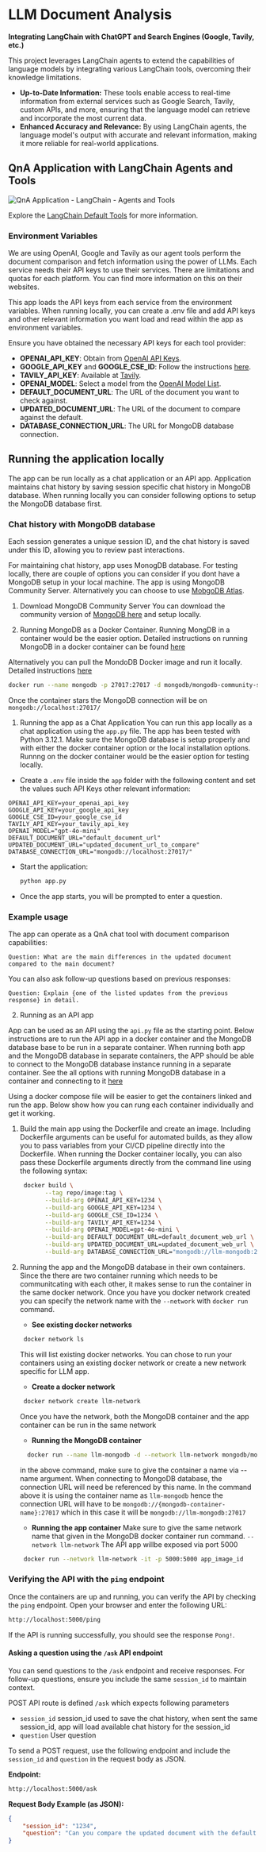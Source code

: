 # LLM Document Analysis
**Integrating LangChain with ChatGPT and Search Engines (Google, Tavily, etc.)**

This project leverages LangChain agents to extend the capabilities of language models by integrating various LangChain tools, overcoming their knowledge limitations. 

- **Up-to-Date Information:** These tools enable access to real-time information from external services such as Google Search, Tavily, custom APIs, and more, ensuring that the language model can retrieve and incorporate the most current data.
- **Enhanced Accuracy and Relevance:** By using LangChain agents, the language model's output with accurate and relevant information, making it more reliable for real-world applications.

## QnA Application with LangChain Agents and Tools
![QnA Application - LangChain - Agents and Tools](assets/diagram-main.png "QnA Application")

Explore the [LangChain Default Tools](https://python.langchain.com/v0.1/docs/integrations/tools/) for more information.


### Environment Variables
We are using OpenAI, Google and Tavily as our agent tools perform the document comparison and fetch information using the power of LLMs. Each service needs their API keys to use their services. There are limitations and quotas for each platform. You can find more information on this on their websites. 

This app loads the API keys from each service from the environment variables. When running locally, you can create a .env file and add API keys and other relevant information you want load and read within the app as environment variables. 

Ensure you have obtained the necessary API keys for each tool provider:

- **OPENAI_API_KEY**: Obtain from [OpenAI API Keys](https://platform.openai.com/api-keys).
- **GOOGLE_API_KEY** and **GOOGLE_CSE_ID**: Follow the instructions [here](https://python.langchain.com/v0.1/docs/integrations/tools/google_search/).
- **TAVILY_API_KEY**: Available at [Tavily](https://app.tavily.com/home).
- **OPENAI_MODEL**: Select a model from the [OpenAI Model List](https://platform.openai.com/docs/models).
- **DEFAULT_DOCUMENT_URL**: The URL of the document you want to check against.
- **UPDATED_DOCUMENT_URL**: The URL of the document to compare against the default.
- **DATABASE_CONNECTION_URL**: The URL for MongoDB database connection.



## Running the application locally
The app can be run locally as a chat application or an API app. 
Application maintains chat history by saving session specific chat history in MongoDB database. When running locally you can consider following options to setup the MongoDB database first. 

### Chat history with MongoDB database
Each session generates a unique session ID, and the chat history is saved under this ID, allowing you to review past interactions.

For maintaining chat history, app uses MonogDB database. For testing locally, there are couple of options you can consider if you dont have a MongoDB setup in your local machine. The app is using MongoDB Community Server. Alternatively you can choose to use [MobgoDB Atlas](https://www.mongodb.com/atlas/database).

1. Download MongoDB Community Server
 You can download the community version of [MongoDB here](https://www.mongodb.com/try/download/community) and setup locally. 

2. Running MongoDB as a Docker Container.
Running MongDB in a container would be the easier option. 
Detailed instructions on running MongoDB in a docker container can be found [here](https://www.mongodb.com/resources/products/compatibilities/docker)
 

Alternatively you can pull the MondoDB Docker image and run it locally. Detailed instructions [here](https://www.mongodb.com/docs/manual/tutorial/install-mongodb-community-with-docker/)
```bash
docker run --name mongodb -p 27017:27017 -d mongodb/mongodb-community-server:latest
```
Once the container stars the MongoDB connection will be on `mongodb://localhost:27017/`


1. Running the app as a Chat Application
You can run this app locally as a chat application using the `app.py` file. The app has been tested with Python 3.12.1. Make sure the MongoDB database is setup properly and with either the docker container option or the local installation options. Runnng on the docker container would be the easier option for testing locally. 
   
- Create a `.env` file inside the `app` folder with the following content and set the values such API Keys other relevant information:

```plaintext
OPENAI_API_KEY=your_openai_api_key
GOOGLE_API_KEY=your_google_api_key
GOOGLE_CSE_ID=your_google_cse_id
TAVILY_API_KEY=your_tavily_api_key
OPENAI_MODEL="gpt-4o-mini"
DEFAULT_DOCUMENT_URL="default_document_url"
UPDATED_DOCUMENT_URL="updated_document_url_to_compare"
DATABASE_CONNECTION_URL="mongodb://localhost:27017/"
```



- Start the application:
   ```bash
   python app.py
   ```
- Once the app starts, you will be prompted to enter a question.

### Example usage
The app can operate as a QnA chat tool with document comparison capabilities:

```plaintext
Question: What are the main differences in the updated document compared to the main document?
```

You can also ask follow-up questions based on previous responses:

```plaintext
Question: Explain {one of the listed updates from the previous response} in detail.
```

2. Running as an API app

App can be used as an API using the `api.py` file as the starting point. Below instructions are to run the API app in a docker container and the MongoDB database base to be run in a separate container. 
When running both app and the MongoDB database in separate containers, the APP should be able to connect to the MongoDB database instance running in a separate container. 
See the all options with running MongoDB database in a container and connecting to it [here](https://www.mongodb.com/resources/products/compatibilities/docker)

Using a docker compose file will be easier to get the containers linked and run the app. Below show how you can rung each container individually and get it working. 

1. Build the main app using the Dockerfile and create an image. 
   Including Dockerfile arguments can be useful for automated builds, as they allow you to pass variables from your CI/CD pipeline directly into the Dockerfile.
   When running the Docker container locally, you can also pass these Dockerfile arguments directly from the command line using the following syntax:

   ```bash
    docker build \
          --tag repo/image:tag \
          --build-arg OPENAI_API_KEY=1234 \
          --build-arg GOOGLE_API_KEY=1234 \
          --build-arg GOOGLE_CSE_ID=1234 \
          --build-arg TAVILY_API_KEY=1234 \
          --build-arg OPENAI_MODEL=gpt-4o-mini \
          --build-arg DEFAULT_DOCUMENT_URL=default_document_web_url \
          --build-arg UPDATED_DOCUMENT_URL=updated_document_web_url \
          --build-arg DATABASE_CONNECTION_URL="mongodb://llm-mongodb:27017" 
   ```
2. Running the app and the MongoDB database in their own containers. 
   Since the there are two container running which needs to be communitcating with each other, it makes sense to run the container in the same docker network. 
   Once you have you docker network created you can specify the network name with the `--network` with `docker run` command. 

   - **See existing docker networks** 
   ```bash
    docker network ls
   ```
   This will list existing docker networks. You can chose to run your containers using an existing docker network or create a new network specific for LLM app.

   - **Create a docker network**
   ```bash
    docker network create llm-network
   ```
   Once you have the network, both the MongoDB container and the app container can be run in the same network 

   - **Running the MongoDB container**
   ```bash
     docker run --name llm-mongodb -d --network llm-network mongodb/mongodb-community-server:latest
   ``` 
   in the above command, make sure to give the container a name via --name argument. When connecting to MongoDB database, the connection URL will need be referenced by this name. In the command above it is using the container name as `llm-mongodb` hence the connection URL will have to be `mongodb://{mongodb-container-name}:27017` which in this case it will be `mongodb://llm-mongodb:27017`
   
   - **Running the app container**
   Make sure to give the same network name that given in the MongoDB docker container run command. `--network llm-network`
   The API app willbe exposed via port 5000

   ```bash
    docker run --network llm-network -it -p 5000:5000 app_image_id
   ```

### Verifying the API with the `ping` endpoint

Once the containers are up and running, you can verify the API by checking the `ping` endpoint. Open your browser and enter the following URL:

```bash
http://localhost:5000/ping
```

If the API is running successfully, you should see the response `Pong!`.


#### Asking a question using the `/ask` API endpoint

You can send questions to the `/ask` endpoint and receive responses. For follow-up questions, ensure you include the same `session_id` to maintain context.

POST API route is defined `/ask` which expects following parameters
- `session_id` 
  session_id used to save the chat history, when sent the same session_id, app will load available chat history for the session_id
- `question`
  User question 

To send a POST request, use the following endpoint and include the `session_id` and `question` in the request body as JSON.

**Endpoint:**

```bash
http://localhost:5000/ask
```

**Request Body Example (as JSON):**

```json
{
    "session_id": "1234",
    "question": "Can you compare the updated document with the default document and list the differences?"
}
```